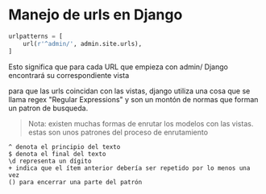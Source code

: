 # Manejo de urls en Django
```python
urlpatterns = [
    url(r'^admin/', admin.site.urls),
]
```
Esto significa que para cada URL que empieza con admin/ Django encontrará su correspondiente vista

para que las urls coincidan con las vistas, django utiliza una cosa que se llama regex "Regular Expressions" y son un montón de normas que forman un patron de busqueda.

>Nota: existen muchas formas de enrutar los modelos con las vistas. estas son unos patrones del proceso de enrutamiento

```
^ denota el principio del texto
$ denota el final del texto
\d representa un dígito
+ indica que el ítem anterior debería ser repetido por lo menos una vez
() para encerrar una parte del patrón
```

